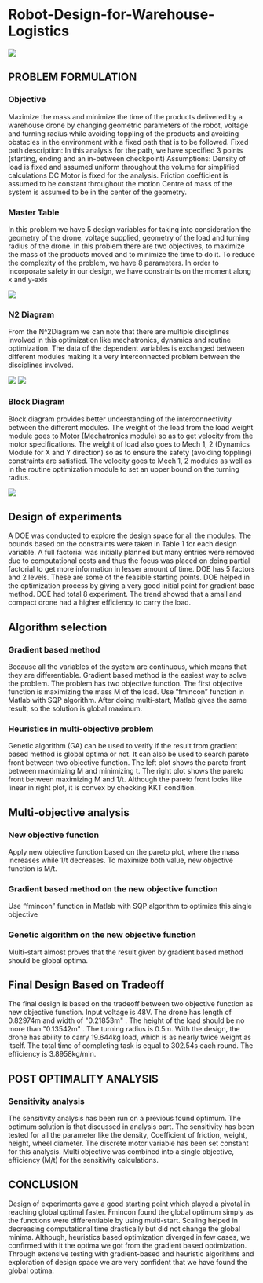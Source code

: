 # Robot-Design-for-Warehouse-Logistics

![](image.PNG)

## PROBLEM FORMULATION

### Objective
Maximize the mass and minimize the time of the products delivered by a warehouse drone by changing geometric parameters of the robot, voltage and turning radius while avoiding toppling of the products and avoiding obstacles in the environment with a fixed path that is to be followed. 
Fixed path description: In this analysis for the path, we have specified 3 points (starting, ending and an in-between checkpoint)
Assumptions: 
Density of load is fixed and assumed uniform throughout the volume for simplified calculations
DC Motor is fixed for the analysis.
Friction coefficient is assumed to be constant throughout the motion
Centre of mass of the system is assumed to be in the center of the geometry.

### Master Table
In this problem we have 5 design variables for taking into consideration the geometry of the drone, voltage supplied, geometry of the load and turning radius of the drone. In this problem there are two objectives, to maximize the mass of the products moved and to minimize the time to do it. To reduce the complexity of the problem, we have 8 parameters. In order to incorporate safety in our design, we have constraints on the moment along x and y-axis

![](master_table.PNG)

### N2 Diagram
From the N^2Diagram we can note that there are multiple disciplines involved in this optimization like mechatronics, dynamics and routine optimization. The data of the dependent variables is exchanged between different modules making it a very interconnected problem between the disciplines involved.

![](n_2_1.PNG)
![](n_2_2.PNG)

### Block Diagram
Block diagram provides better understanding of the interconnectivity between the different modules. The weight of the load from the load weight module goes to Motor (Mechatronics module) so as to get velocity from the motor specifications. The weight of load also goes to Mech 1, 2 (Dynamics Module for X and Y direction) so as to ensure the safety (avoiding toppling) constraints are satisfied. The velocity goes to Mech 1, 2 modules as well as in the routine optimization module to set an upper bound on the turning radius.

![](block_diagram.PNG)

## Design of experiments
A DOE was conducted to explore the design space for all the modules. The bounds based on the constraints were taken in Table 1 for each design variable. A full factorial was initially planned but many entries were removed due to computational costs and thus the focus was placed on doing partial factorial to get more information in lesser amount of time. DOE has 5 factors and 2 levels. These are some of the feasible starting points. DOE helped in the optimization process by giving a very good initial point for gradient base method. DOE had total 8 experiment. The trend showed that a small and compact drone had a higher efficiency to carry the load. 

## Algorithm selection
### Gradient based method
Because all the variables of the system are continuous, which means that they are differentiable. Gradient based method is the easiest way to solve the problem. The problem has two objective function. The first objective function is maximizing the mass M of the load. Use “fmincon” function in Matlab with SQP algorithm. After doing multi-start, Matlab gives the same result, so the solution is global maximum.

### Heuristics in multi-objective problem
Genetic algorithm (GA) can be used to verify if the result from gradient based method is global optima or not. It can also be used to search pareto front between two objective function. The left plot shows the pareto front between maximizing M and minimizing t. The right plot shows the pareto front between maximizing M and 1/t. Although the pareto front looks like linear in right plot, it is convex by checking KKT condition. 

## Multi-objective analysis
### New objective function
Apply new objective function based on the pareto plot, where the mass increases while 1/t decreases. To maximize both value, new objective function is M/t.

### Gradient based method on the new objective function
Use “fmincon” function in Matlab with SQP algorithm to optimize this single objective

### Genetic algorithm on the new objective function
Multi-start almost proves that the result given by gradient based method should be global optima. 

## Final Design Based on Tradeoff
The final design is based on the tradeoff between two objective function as new objective function. Input voltage is 48V. The drone has length of 0.82974m and width of "0.21853m" . The height of the load should be no more than "0.13542m" . The turning radius is 0.5m. With the design, the drone has ability to carry 19.644kg load, which is as nearly twice weight as itself. The total time of completing task is equal to 302.54s each round. The efficiency is 3.8958kg/min. 

## POST OPTIMALITY ANALYSIS
### Sensitivity analysis
The sensitivity analysis has been run on a previous found optimum. The optimum solution is that discussed in analysis part. The sensitivity has been tested for all the parameter like the density, Coefficient of friction, weight, height, wheel diameter. The discrete motor variable has been set constant for this analysis. Multi objective was combined into a single objective, efficiency (M/t) for the sensitivity calculations.

## CONCLUSION
Design of experiments gave a good starting point which played a pivotal in reaching global optimal faster. Fmincon found the global optimum simply as the functions were differentiable by using multi-start. Scaling helped in decreasing computational time drastically but did not change the global minima. Although, heuristics based optimization diverged in few cases, we confirmed with it the optima we got from the gradient based optimization. Through extensive testing with gradient-based and heuristic algorithms and exploration of design space we are very confident that we have found the global optima.



